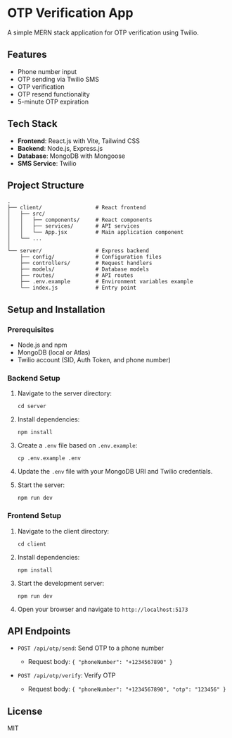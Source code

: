# OTP Verification App

A simple MERN stack application for OTP verification using Twilio.

## Features

- Phone number input
- OTP sending via Twilio SMS
- OTP verification
- OTP resend functionality
- 5-minute OTP expiration

## Tech Stack

- **Frontend**: React.js with Vite, Tailwind CSS
- **Backend**: Node.js, Express.js
- **Database**: MongoDB with Mongoose
- **SMS Service**: Twilio

## Project Structure

```
.
├── client/                 # React frontend
│   ├── src/
│   │   ├── components/     # React components
│   │   ├── services/       # API services
│   │   └── App.jsx         # Main application component
│   └── ...
│
└── server/                 # Express backend
    ├── config/             # Configuration files
    ├── controllers/        # Request handlers
    ├── models/             # Database models
    ├── routes/             # API routes
    ├── .env.example        # Environment variables example
    └── index.js            # Entry point
```

## Setup and Installation

### Prerequisites

- Node.js and npm
- MongoDB (local or Atlas)
- Twilio account (SID, Auth Token, and phone number)

### Backend Setup

1. Navigate to the server directory:
   ```
   cd server
   ```

2. Install dependencies:
   ```
   npm install
   ```

3. Create a `.env` file based on `.env.example`:
   ```
   cp .env.example .env
   ```

4. Update the `.env` file with your MongoDB URI and Twilio credentials.

5. Start the server:
   ```
   npm run dev
   ```

### Frontend Setup

1. Navigate to the client directory:
   ```
   cd client
   ```

2. Install dependencies:
   ```
   npm install
   ```

3. Start the development server:
   ```
   npm run dev
   ```

4. Open your browser and navigate to `http://localhost:5173`

## API Endpoints

- `POST /api/otp/send`: Send OTP to a phone number
  - Request body: `{ "phoneNumber": "+1234567890" }`

- `POST /api/otp/verify`: Verify OTP
  - Request body: `{ "phoneNumber": "+1234567890", "otp": "123456" }`

## License

MIT 